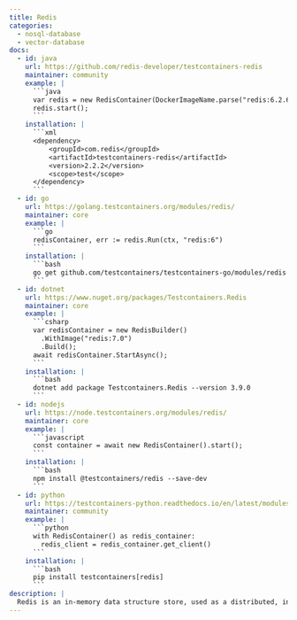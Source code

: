 ```yaml
---
title: Redis
categories:
  - nosql-database
  - vector-database
docs:
  - id: java
    url: https://github.com/redis-developer/testcontainers-redis
    maintainer: community
    example: |
      ```java
      var redis = new RedisContainer(DockerImageName.parse("redis:6.2.6"));
      redis.start();
      ```
    installation: |
      ```xml
      <dependency>
          <groupId>com.redis</groupId>
          <artifactId>testcontainers-redis</artifactId>
          <version>2.2.2</version>
          <scope>test</scope>
      </dependency>
      ```
  - id: go
    url: https://golang.testcontainers.org/modules/redis/
    maintainer: core
    example: |
      ```go
      redisContainer, err := redis.Run(ctx, "redis:6")
      ```
    installation: |
      ```bash
      go get github.com/testcontainers/testcontainers-go/modules/redis
      ```
  - id: dotnet
    url: https://www.nuget.org/packages/Testcontainers.Redis
    maintainer: core
    example: |
      ```csharp
      var redisContainer = new RedisBuilder()
        .WithImage("redis:7.0")
        .Build();
      await redisContainer.StartAsync();
      ```
    installation: |
      ```bash
      dotnet add package Testcontainers.Redis --version 3.9.0
      ```
  - id: nodejs
    url: https://node.testcontainers.org/modules/redis/
    maintainer: core
    example: |
      ```javascript
      const container = await new RedisContainer().start();
      ```
    installation: |
      ```bash
      npm install @testcontainers/redis --save-dev
      ```
  - id: python
    url: https://testcontainers-python.readthedocs.io/en/latest/modules/redis/README.html
    maintainer: community
    example: |
      ```python
      with RedisContainer() as redis_container:
        redis_client = redis_container.get_client()
      ```
    installation: |
      ```bash
      pip install testcontainers[redis]
      ```
description: |
  Redis is an in-memory data structure store, used as a distributed, in-memory key–value database, cache and message broker, with optional durability. Redis supports different kinds of abstract data structures, such as strings, lists, maps, sets, sorted sets, HyperLogLogs, bitmaps, streams, and spatial indices.
---
```

